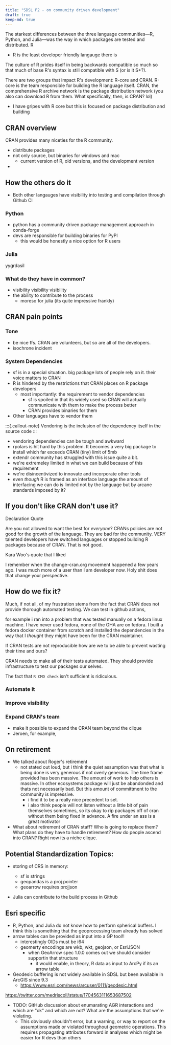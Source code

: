 ```yaml
---
title: "SDSL P2 - on community driven development"
draft: true
keep-md: true
---
```




The starkest differences between the three language communities—R, Python, and Julia—was the way in which packages are tested and distributed. R

-   R is the least developer friendly langauge there is

The culture of R prides itself in being backwards compatible so much so that much of base R's syntax is still compatible with S (or is it S+?).

There are two groups that impact R's development: R-core and CRAN. R-core is the team responsible for building the R language itself. CRAN, the comprehensive R archive network is the package distribution network (you also can download R from them. What specifically, then, is CRAN? lol)

- I have gripes with R core but this is focused on package distribution and building

## CRAN overview
CRAN provides many niceties for the R community.
- distribute packages
- not only source, but binaries for windows and mac
  - current version of R, old versions, and the development version
- 

## How the others do it

-   Both other langauges have visibility into testing and compilation through Github CI

### Python

- python has a community driven package management approach in conda-forge
- devs are responsible for building binaries for PyPI
    -   this would be honestly a nice option for R users


### Julia

yygrdasil 


### What do they have in common?

- visibility visibility visibility
- the ability to contribute to the process
  - moreso for julia (its quite impressive frankly)
  

  
## CRAN pain points

### Tone

- be nice ffs. CRAN are volunteers, but so are all of the developers. 
- isochrone incident

### System Dependencies  

- sf is in a special situation. big package lots of people rely on it. their voice matters to CRAN
- R is hindered by the restrictions that CRAN places on R package developers
    -   most importantly: the requirement to vendor dependencies
        -   sf is spoiled in that its widely used so CRAN will actually communicate with them to make the process better
        -   CRAN provides binaries for them
- Other languages have to vendor them

:::{.callout-note}
Vendoring is the inclusion of the dependency itself in the source code 
:::

- vendoring dependencies can be tough and awkward
- rpolars is hit hard by this problem. It becomes a very big package to install which far exceeds CRAN (tiny) limit of 5mb
- extendr community has struggled with this issue quite a bit.
- we're extremeley limited in what we can build because of this requirement
- we're disincentivized to innovate and incorporate other tools
- even _though_ R is framed as an interface language the amount of interfacing we can do is limited not by the language but by arcane standards imposed by it?

## If you don't like CRAN don't use it? 

Declaration Quote

Are you not allowed to want the best for _everyone_?
CRANs policies are not good for the growth of the language. They are bad for the community. VERY talented developers have switched languages or stopped building R packages because of CRAN. That is not good. 

Kara Woo's quote that I liked

I remember when the change-cran.org movement happened a few years ago. I was much more of a user than I am developer now. Holy shit does that change your perspective. 


## How do we fix it?

Much, if not all, of my frustration stems from the fact that CRAN does not provide thorough automated testing. We can test in github actions, 

for example i ran into a problem that was tested manually on a fedora linux machine. I have never used fedora, none of the GHA are on fedora. I built a fedora docker container from scratch and installed the dependencies in the way that I _thought_ they might have been for the CRAN maintainer. 

If CRAN tests are not reproducible how are we to be able to prevent wasting their time and ours? 

CRAN needs to make all of their tests automated. They should provide infrastructure to test our packages our selves. 

The fact that `R CMD check` isn't sufficient is ridiculous. 


### Automate it

### Improve visibility

### Expand CRAN's team

- make it possible to expand the CRAN team beyond the clique 
- Jeroen, for example, 


## On retirement

-   We talked about Roger's retirement
    -   not stated out loud, but i think the quiet assumption was that what is being done is very generous if not overly generous. The time frame provided has been massive. The amount of work to help others is massive. In other ecosystems package will just be abandonded and thats not necessarily bad. But this amount of committment to the community is impressive.
        -   i find it to be a really nice precedent to set.
        -   i also think people will not listen without a little bit of pain themselves sometimes, so its okay to rip packages off of cran without them being fixed in advance. A fire under an ass is a great motivator
-   What about retirement of CRAN staff? Who is going to replace them? What plans do they have to handle retirement? How do people ascend into CRAN? Right now its a niche clique.







## Potential Standardization Topics:

-   storing of CRS in memory:
    -   sf is strings
    -   geopandas is a proj pointer
    -   geoarrow requires projjson

-   Julia can contribute to the build process in Github



## Esri specific

-   R, Python, and Julia do not know how to perform spherical buffers. I think this is something that the geoprocessing team already has solved
-   arrow tables can be provided as input into a GP tool!!
    -   interestingly OIDs must be i64
    -   geomerty encodings are wkb, wkt, geojson, or EsriJSON
        -   when GeoArrow spec 1.0.0 comes out we should consider supportin that structure
            -   it would enable, in theory, R data as input to ArcPy if its an arrow table
-   Geodesic buffering is not widely available in SDSL but been available in ArcGIS since 9.3
    -   https://www.esri.com/news/arcuser/0111/geodesic.html

https://twitter.com/medriscoll/status/1704563111653687502

-   TODO: GitHub discussion about enumarating AGR interactions and which are "ok" and which are not? What are the assumptions that we're violating.
    -   This obviously shouldn't error, but a warning, or way to report on the assumptions made or violated throughout geometric operations. This requires propagating attributes forward in analyses which might be easier for R devs than others
